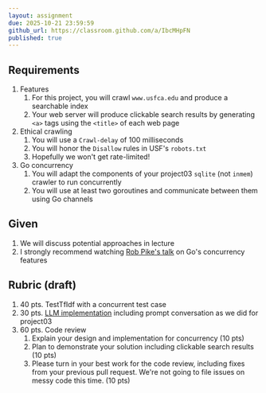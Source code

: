 ```yaml
---
layout: assignment
due: 2025-10-21 23:59:59
github_url: https://classroom.github.com/a/IbcMHpFN
published: true
---
```


## Requirements

1. Features
    1. For this project, you will crawl `www.usfca.edu` and produce a searchable index
    1. Your web server will produce clickable search results by generating `<a>` tags using the `<title>` of each web page
1. Ethical crawling
    1. You will use a `Crawl-delay` of 100 milliseconds
    1. You will honor the `Disallow` rules in USF's `robots.txt`
    1. Hopefully we won't get rate-limited!
1. Go concurrency
    1. You will adapt the components of your project03 `sqlite` (not `inmem`) crawler to run concurrently
    1. You will use at least two goroutines and communicate between them using Go channels

## Given

1. We will discuss potential approaches in lecture
1. I strongly recommend watching [Rob Pike's talk](https://www.youtube.com/watch?v=f6kdp27TYZs) on Go's concurrency features

## Rubric (draft)

1. 40 pts. TestTfIdf with a concurrent test case
1. 30 pts. [LLM implementation](https://classroom.github.com/a/5blT18pa) including prompt conversation as we did for project03
1. 60 pts. Code review 
    1. Explain your design and implementation for concurrency (10 pts)
    1. Plan to demonstrate your solution including clickable search results (10 pts)
    1. Please turn in your best work for the code review, including fixes from your previous pull request. We're not going to file issues on messy code this time. (10 pts)

